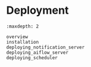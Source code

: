 # Deployment

```{toctree}
:maxdepth: 2

overview
installation
deploying_notification_server
deploying_aiflow_server
deploying_scheduler
```